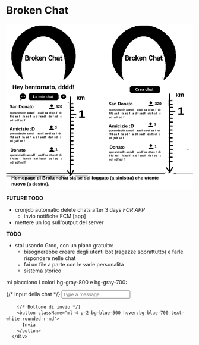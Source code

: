 # Broken Chat

![alt text](preview.png "First preview app")


**FUTURE TODO**
 - cronjob automatic delete chats after 3 days
  *FOR APP*
    - invio notifiche FCM [app]
 - mettere un log sull'output del server 


**TODO**

- stai usando Groq, con un piano gratuito:
  - bisognerebbe creare degli utenti bot (ragazze soprattutto) e farle rispondere nelle chat
  - fai un file a parte con le varie personalità
  - sistema storico

mi piacciono i colori bg-gray-800 e bg-gray-700:

<div className="flex items-center p-4 bg-gray-800 text-white">
        {/* Input della chat */}
        <input
          type="text"
          placeholder="Type a message..."
          className="flex-1 p-2 bg-gray-700 text-white rounded-l-md"
        />
        
        {/* Bottone di invio */}
        <button className="ml-4 p-2 bg-blue-500 hover:bg-blue-700 text-white rounded-r-md">
          Invia
        </button>
      </div>
